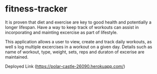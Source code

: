 # fitness-tracker 
It is proven that diet and exercise are key to good health and potentially a longer lifespan.  Have a way to keep track of workouts can assist in incorporating and mainting excercise as part of lifestyle.  

This application allows a user to view, create and track daily workouts, as well s log multiple excercises in a workout on a given day.  Details such as name of workout, type, weight, sets, reps and duraton of excerise are maintained. 


Deployed Link (https://polar-castle-26090.herokuapp.com/)
